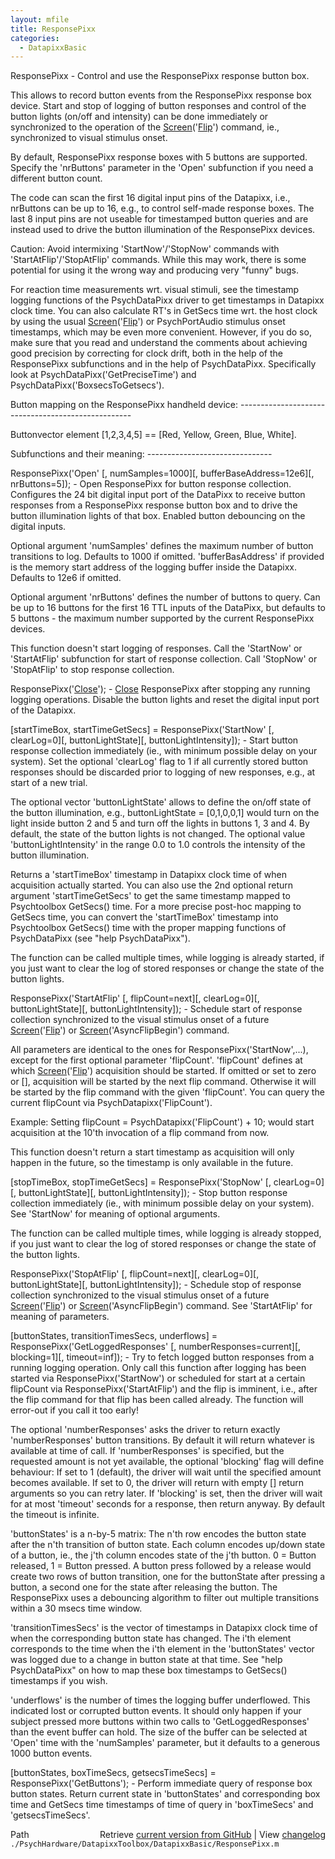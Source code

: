 ```yaml
---
layout: mfile
title: ResponsePixx
categories:
  - DatapixxBasic
---
```


ResponsePixx \- Control and use the ResponsePixx response button box.

This allows to record button events from the ResponsePixx response box
device. Start and stop of logging of button responses and control of the
button lights \(on/off and intensity\) can be done immediately or
synchronized to the operation of the [Screen](/docs/Screen)\('[Flip](/docs/Flip)'\) command, ie.,
synchronized to visual stimulus onset.

By default, ResponsePixx response boxes with 5 buttons are supported.
Specify the 'nrButtons' parameter in the 'Open' subfunction if you need a
different button count.

The code can scan the first 16 digital input pins of the Datapixx, i.e.,
nrButtons can be up to 16, e.g., to control self\-made response boxes. The
last 8 input pins are not useable for timestamped button queries and are
instead used to drive the button illumination of the ResponsePixx
devices.

Caution: Avoid intermixing 'StartNow'/'StopNow' commands with
'StartAtFlip'/'StopAtFlip' commands. While this may work, there is some
potential for using it the wrong way and producing very "funny" bugs.

For reaction time measurements wrt. visual stimuli, see the timestamp
logging functions of the PsychDataPixx driver to get timestamps in
Datapixx clock time. You can also calculate RT's in GetSecs time wrt. the
host clock by using the usual [Screen](/docs/Screen)\('[Flip](/docs/Flip)'\) or PsychPortAudio stimulus
onset timestamps, which may be even more convenient. However, if you do
so, make sure that you read and understand the comments about achieving
good precision by correcting for clock drift, both in the help of the
ResponsePixx subfunctions and in the help of PsychDataPixx. Specifically
look at PsychDataPixx\('GetPreciseTime'\) and
PsychDataPixx\('BoxsecsToGetsecs'\).


Button mapping on the ResponsePixx handheld device:
\-\-\-\-\-\-\-\-\-\-\-\-\-\-\-\-\-\-\-\-\-\-\-\-\-\-\-\-\-\-\-\-\-\-\-\-\-\-\-\-\-\-\-\-\-\-\-\-\-\-\-

Buttonvector element \[1,2,3,4,5\] == \[Red, Yellow, Green, Blue, White\].


Subfunctions and their meaning:
\-\-\-\-\-\-\-\-\-\-\-\-\-\-\-\-\-\-\-\-\-\-\-\-\-\-\-\-\-\-\-

ResponsePixx\('Open' \[, numSamples=1000\]\[, bufferBaseAddress=12e6\]\[, nrButtons=5\]\);
\- Open ResponsePixx for button response collection. Configures the 24 bit
digital input port of the DataPixx to receive button responses from a
ResponsePixx response button box and to drive the button illumination
lights of that box. Enabled button debouncing on the digital inputs.

Optional argument 'numSamples' defines the maximum number of button
transitions to log. Defaults to 1000 if omitted. 'bufferBasAddress' if
provided is the memory start address of the logging buffer inside the
Datapixx. Defaults to 12e6 if omitted.

Optional argument 'nrButtons' defines the number of buttons to query. Can
be up to 16 buttons for the first 16 TTL inputs of the DataPixx, but
defaults to 5 buttons \- the maximum number supported by the current
ResponsePixx devices.

This function doesn't start logging of responses. Call the 'StartNow' or
'StartAtFlip' subfunction for start of response collection. Call
'StopNow' or 'StopAtFlip' to stop response collection.


ResponsePixx\('[Close](/docs/Close)'\);
\- [Close](/docs/Close) ResponsePixx after stopping any running logging operations.
Disable the button lights and reset the digital input port of the
Datapixx.


\[startTimeBox, startTimeGetSecs\] = ResponsePixx\('StartNow' \[, clearLog=0\]\[, buttonLightState\]\[, buttonLightIntensity\]\);
\- Start button response collection immediately \(ie., with minimum
possible delay on your system\). Set the optional 'clearLog' flag to 1 if
all currently stored button responses should be discarded prior to
logging of new responses, e.g., at start of a new trial.

The optional vector 'buttonLightState' allows to define the on/off state
of the button illumination, e.g., buttonLightState = \[0,1,0,0,1\] would
turn on the light inside button 2 and 5 and turn off the lights in
buttons 1, 3 and 4. By default, the state of the button lights is not
changed. The optional value 'buttonLightIntensity' in the range 0.0 to
1.0 controls the intensity of the button illumination.

Returns a 'startTimeBox' timestamp in Datapixx clock time of when
acquisition actually started. You can also use the 2nd optional return
argument 'startTimeGetSecs' to get the same timestamp mapped to
Psychtoolbox GetSecs\(\) time. For a more precise post\-hoc mapping to
GetSecs time, you can convert the 'startTimeBox' timestamp into
Psychtoolbox GetSecs\(\) time with the proper mapping functions of
PsychDataPixx \(see "help PsychDataPixx"\).

The function can be called multiple times, while logging is already
started, if you just want to clear the log of stored responses or change
the state of the button lights.


ResponsePixx\('StartAtFlip' \[, flipCount=next\]\[, clearLog=0\]\[, buttonLightState\]\[, buttonLightIntensity\]\);
\- Schedule start of response collection synchronized to the visual stimulus
onset of a future [Screen](/docs/Screen)\('[Flip](/docs/Flip)'\) or [Screen](/docs/Screen)\('AsyncFlipBegin'\) command.

All parameters are identical to the ones for ResponsePixx\('StartNow',...\),
except for the first optional parameter 'flipCount'. 'flipCount' defines
at which [Screen](/docs/Screen)\('[Flip](/docs/Flip)'\) acquisition should be started. If omitted or
set to zero or \[\], acquisition will be started by the next flip command.
Otherwise it will be started by the flip command with the given
'flipCount'. You can query the current flipCount via PsychDatapixx\('FlipCount'\).

Example: Setting flipCount = PsychDatapixx\('FlipCount'\) \+ 10; would start
acquisition at the 10'th invocation of a flip command from now.

This function doesn't return a start timestamp as acquisition will
only happen in the future, so the timestamp is only available in the
future.


\[stopTimeBox, stopTimeGetSecs\] = ResponsePixx\('StopNow' \[, clearLog=0\]\[, buttonLightState\]\[, buttonLightIntensity\]\);
\- Stop button response collection immediately \(ie., with minimum
possible delay on your system\). See 'StartNow' for meaning of optional
arguments.

The function can be called multiple times, while logging is already
stopped, if you just want to clear the log of stored responses or change
the state of the button lights.


ResponsePixx\('StopAtFlip' \[, flipCount=next\]\[, clearLog=0\]\[, buttonLightState\]\[, buttonLightIntensity\]\);
\- Schedule stop of response collection synchronized to the visual stimulus
onset of a future [Screen](/docs/Screen)\('[Flip](/docs/Flip)'\) or [Screen](/docs/Screen)\('AsyncFlipBegin'\) command.
See 'StartAtFlip' for meaning of parameters.


\[buttonStates, transitionTimesSecs, underflows\] = ResponsePixx\('GetLoggedResponses' \[, numberResponses=current\]\[, blocking=1\]\[, timeout=inf\]\);
\- Try to fetch logged button responses from a running logging
operation. Only call this function after logging has been
started via ResponsePixx\('StartNow'\) or scheduled for start at a
certain flipCount via ResponsePixx\('StartAtFlip'\) and the flip is
imminent, i.e., after the flip command for that flip has been called
already. The function will error\-out if you call it too early\!

The optional 'numberResponses' asks the driver to return exactly
'numberResponses' button transitions. By default it will return whatever
is available at time of call. If 'numberResponses' is specified, but the
requested amount is not yet available, the optional 'blocking' flag will
define behaviour: If set to 1 \(default\), the driver will wait until the
specified amount becomes available. If set to 0, the driver will return
with empty \[\] return arguments so you can retry later. If 'blocking' is
set, then the driver will wait for at most 'timeout' seconds for a
response, then return anyway. By default the timeout is infinite.

'buttonStates' is a n\-by\-5 matrix: The n'th row encodes the button state
after the n'th transition of button state. Each column encodes up/down
state of a button, ie., the j'th column encodes state of the j'th button.
0 = Button released, 1 = Button pressed. A button press followed by a
release would create two rows of button transition, one for the
buttonState after pressing a button, a second one for the state after
releasing the button. The ResponsePixx uses a debouncing algorithm to
filter out multiple transitions within a 30 msecs time window.

'transitionTimesSecs' is the vector of timestamps in Datapixx clock time
of when the corresponding button state has changed. The i'th element
corresponds to the time when the i'th element in the 'buttonStates'
vector was logged due to a change in button state at that time. See
"help PsychDataPixx" on how to map these box timestamps to GetSecs\(\)
timestamps if you wish.

'underflows' is the number of times the logging buffer underflowed. This
indicated lost or corrupted button events. It should only happen if your
subject pressed more buttons within two calls to 'GetLoggedResponses'
than the event buffer can hold. The size of the buffer can be selected at
'Open' time with the 'numSamples' parameter, but it defaults to a
generous 1000 button events.


\[buttonStates, boxTimeSecs, getsecsTimeSecs\] = ResponsePixx\('GetButtons'\);
\- Perform immediate query of response box button states. Return current
state in 'buttonStates' and corresponding box time and GetSecs time
timestamps of time of query in 'boxTimeSecs' and 'getsecsTimeSecs'.




<div class="code_header" style="text-align:right;">
  <span style="float:left;">Path&nbsp;&nbsp;</span> <span class="counter">Retrieve <a href=
  "https://raw.github.com/Psychtoolbox-3/Psychtoolbox-3/beta/./PsychHardware/DatapixxToolbox/DatapixxBasic/ResponsePixx.m">current version from GitHub</a> | View <a href=
  "https://github.com/Psychtoolbox-3/Psychtoolbox-3/commits/beta/./PsychHardware/DatapixxToolbox/DatapixxBasic/ResponsePixx.m">changelog</a></span>
</div>
<div class="code">
  <code>./PsychHardware/DatapixxToolbox/DatapixxBasic/ResponsePixx.m</code>
</div>
